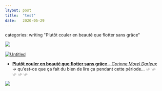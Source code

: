 ```yaml
---
layout: post
title:  "test"
date:   2020-05-29
---
```


categories: writing
"Plutôt couler en beauté que flotter sans grâce"

<picture>
    <source srcset="https://live.staticflickr.com/8587/16678712765_6de3c5da1e_c.jpg"
            media="(min-width: 800px)">
    <img src="https://live.staticflickr.com/8587/16678712765_6de3c5da1e_c.jpg"/>
</picture>

<a data-flickr-embed="true" href="https://www.flickr.com/photos/evryjazz/16471703647/in/dateposted-public/" title="Untitled"><img src="https://live.staticflickr.com/8582/16471703647_170763dd21_c.jpg" width="800" height="534" alt="Untitled"></a><script async src="//embedr.flickr.com/assets/client-code.js" charset="utf-8"></script>

- [**Plutôt couler en beauté que flotter sans grâce** - _Corinne Morel Darleux_](https://www.editionslibertalia.com/catalogue/la-petite-litteraire/corinne-morel-darleux-plutot-couler-en-beaute) → qu'est-ce que ça fait du bien de lire ça pendant cette période... <picture>
                <source style='height: 3%; width: 3%; object-fit: contain' srcset="/assets/swallow.png" media="(max-width: 20px)">
                <img style='height: 3%; width: 3%; object-fit: contain' src="/assets/swallow.png" />
            </picture>
            <picture>
                <source style='height: 3%; width: 3%; object-fit: contain' srcset="/assets/swallow.png" media="(max-width: 20px)">
                <img style='height: 3%; width: 3%; object-fit: contain' src="/assets/swallow.png" />
            </picture>
            <picture>
                <source style='height: 3%; width: 3%; object-fit: contain' srcset="/assets/swallow.png" media="(max-width: 20px)">
                <img style='height: 3%; width: 3%; object-fit: contain' src="/assets/swallow.png" />
            </picture>
            <picture>
                <source style='height: 3%; width: 3%; object-fit: contain' srcset="/assets/swallow.png" media="(max-width: 20px)">
                <img style='height: 3%; width: 3%; object-fit: contain' src="/assets/swallow.png" />
            </picture>
            <picture>
                <source style='height: 3%; width: 3%; object-fit: contain' srcset="/assets/swallow.png" media="(max-width: 20px)">
                <img style='height: 3%; width: 3%; object-fit: contain' src="/assets/swallow.png" />
            </picture><br>


<picture>
    <source srcset="https://live.staticflickr.com/8582/16471703647_170763dd21_c.jpg"
            media="(min-width: 800px)">
    <img src="https://live.staticflickr.com/8582/16471703647_170763dd21_c.jpg"/>
</picture>

